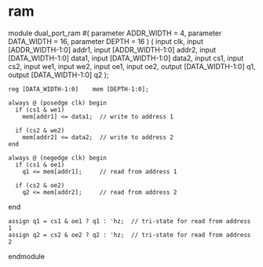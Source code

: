 # ram
  module dual_port_ram 
      #(
       parameter ADDR_WIDTH = 4,
       parameter DATA_WIDTH = 16,
       parameter DEPTH = 16
      )
    (
      input 					clk,
      input [ADDR_WIDTH-1:0] 	addr1,
      input [ADDR_WIDTH-1:0] 	addr2,
      input [DATA_WIDTH-1:0] 	data1,
      input [DATA_WIDTH-1:0] 	data2,
      input 					cs1,
      input 					cs2,
      input 					we1,
      input 					we2,
      input 					oe1,
      input 					oe2,
      output [DATA_WIDTH-1:0] 	q1,
      output [DATA_WIDTH-1:0] 	q2
    );
  
    reg [DATA_WIDTH-1:0] 	mem [DEPTH-1:0];
  
    always @ (posedge clk) begin
      if (cs1 & we1)
        mem[addr1] <= data1;  // write to address 1
      
      if (cs2 & we2)
        mem[addr2] <= data2;  // write to address 2
    end
  
    always @ (negedge clk) begin
      if (cs1 & oe1)
        q1 <= mem[addr1];     // read from address 1
        
      if (cs2 & oe2)
        q2 <= mem[addr2];     // read from address 2
   end
  
    assign q1 = cs1 & oe1 ? q1 : 'hz;  // tri-state for read from address 1
    assign q2 = cs2 & oe2 ? q2 : 'hz;  // tri-state for read from address 2
  endmodule

